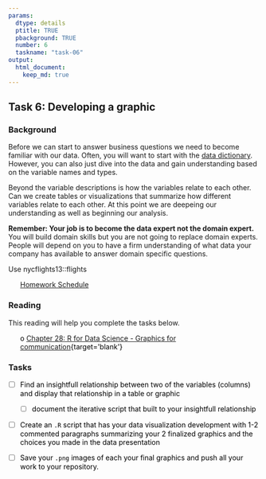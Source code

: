 ```yaml
---
params:
  dtype: details
  ptitle: TRUE
  pbackground: TRUE
  number: 6
  taskname: "task-06"
output:
  html_document:
    keep_md: true
---
```







## Task 6: Developing a graphic 
### Background 
Before we can start to answer business questions we need to become familiar with our data. Often, you will want to start with the [data dictionary](https://www.bridging-the-gap.com/data-dictionary/).  However, you can also just dive into the data and gain understanding based on the variable names and types.

Beyond the variable descriptions is how the variables relate to each other.  Can we create tables or visualizations that summarize how different variables relate to each other.  At this point we are deepeing our understanding as well as beginning our analysis.

**Remember: Your job is to become the data expert not the domain expert.** You will build domain skills but you are not going to replace domain experts. People will depend on you to have a firm understanding of what data your company has available to answer domain specific questions.

Use
nycflights13::flights

 * [Homework Schedule](../homework_schedule.html)




<style>
ul {
   color: black;
   list-style-type: none;
   list-style-position: outside;

}

</style>


### Reading

This reading will help you complete the tasks below.

* o [Chapter 28: R for Data Science - Graphics for communication](http://r4ds.had.co.nz/graphics-for-communication.html){target='blank'}


### Tasks


* [ ] Find an insightfull relationship between two of the variables (columns) and display that relationship in a table or graphic
    * [ ] document the iterative script that built to your insightfull relationship
* [ ] Create an `.R` script that has your data visualization development with 1-2 commented paragraphs summarizing your 2 finalized graphics and the choices you made in the data presentation
* [ ] Save your `.png` images of each your final graphics and push all your work to your repository.


